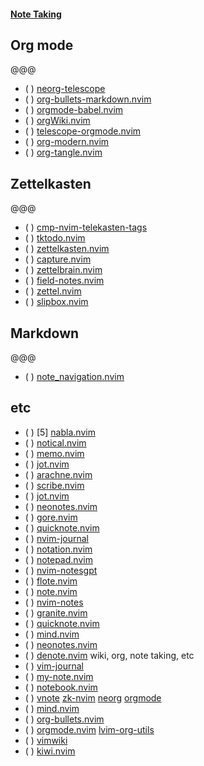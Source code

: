 #### [Note Taking](https://yutkat.github.io/my-neovim-pluginlist/#note-taking)
## Org mode
@@@
* ( ) [neorg-telescope](https://github.com/nvim-neorg/neorg-telescope)
* ( ) [org-bullets-markdown.nvim](https://github.com/ESSO0428/org-bullets-markdown.nvim)
* ( ) [orgmode-babel.nvim](https://github.com/mrshmllow/orgmode-babel.nvim)
* ( ) [orgWiki.nvim](https://github.com/ranjithshegde/orgWiki.nvim)
* ( ) [telescope-orgmode.nvim](https://github.com/joaomsa/telescope-orgmode.nvim)
* ( ) [org-modern.nvim](https://github.com/danilshvalov/org-modern.nvim)
* ( ) [org-tangle.nvim](https://github.com/Jobin-Nelson/org-tangle.nvim)
## Zettelkasten
@@@
* ( ) [cmp-nvim-telekasten-tags](https://github.com/Cybolic/cmp-nvim-telekasten-tags)
* ( ) [tktodo.nvim](https://github.com/tarting/tktodo.nvim)
* ( ) [zettelkasten.nvim](https://github.com/Furkanzmc/zettelkasten.nvim)
* ( ) [capture.nvim](https://github.com/gja22/capture.nvim)
* ( ) [zettelbrain.nvim](https://github.com/Cartogy/zettelbrain.nvim)
* ( ) [field-notes.nvim](https://github.com/BlakeJC94/field-notes.nvim)
* ( ) [zettel.nvim](https://github.com/taDachs/zettel.nvim)
* ( ) [slipbox.nvim](https://github.com/n-sweep/slipbox.nvim)
## Markdown
@@@
* ( ) [note_navigation.nvim](https://github.com/jcdampil23/note_navigation.nvim)
## etc
* ( ) [5] [nabla.nvim](https://github.com/jbyuki/nabla.nvim)
* ( ) [notical.nvim](https://github.com/bloveless/notical.nvim)
* ( ) [memo.nvim](https://github.com/utouto97/memo.nvim)
* ( ) [jot.nvim](https://github.com/hisbaan/jot.nvim)
* ( ) [arachne.nvim](https://github.com/oem/arachne.nvim)
* ( ) [scribe.nvim](https://github.com/Ostralyan/scribe.nvim)
* ( ) [jot.nvim](https://github.com/DevinLeamy/jot.nvim)
* ( ) [neonotes.nvim](https://github.com/Virosss/neonotes.nvim)
* ( ) [gore.nvim](https://github.com/nkhlmn/gore.nvim)
* ( ) [quicknote.nvim](https://github.com/RutaTang/quicknote.nvim)
* ( ) [nvim-journal](https://github.com/Nedra1998/nvim-journal)
* ( ) [notation.nvim](https://github.com/Khachig/notation.nvim)
* ( ) [notepad.nvim](https://github.com/tom-pollak/notepad.nvim)
* ( ) [nvim-notesgpt](https://github.com/MikePrograms/nvim-notesgpt)
* ( ) [flote.nvim](https://github.com/JellyApple102/flote.nvim)
* ( ) [note.nvim](https://github.com/gsuuon/note.nvim)
* ( ) [nvim-notes](https://github.com/JoeKleinsorge/nvim-notes)
* ( ) [granite.nvim](https://github.com/mrWinston/granite.nvim)
* ( ) [quicknote.nvim](https://github.com/pmwals09/quicknote.nvim)
* ( ) [mind.nvim](https://github.com/Selyss/mind.nvim)
* ( ) [neonotes.nvim](https://github.com/MagnumTrader/neonotes.nvim)
* ( ) [denote.nvim](https://github.com/HumanEntity/denote.nvim)
wiki, org, note taking, etc
* ( ) [vim-journal](https://github.com/junegunn/vim-journal)
* ( ) [my-note.nvim](https://github.com/jellydn/my-note.nvim)
* ( ) [notebook.nvim](https://github.com/meatballs/notebook.nvim)
* ( ) [vnote](https://github.com/lymslive/vnote)
   [zk-nvim](https://github.com/mickael-menu/zk-nvim)
   [neorg](https://github.com/nvim-neorg/neorg)
   [orgmode](https://github.com/nvim-orgmode/orgmode)
* ( ) [mind.nvim](https://github.com/phaazon/mind.nvim)
* ( ) [org-bullets.nvim](https://github.com/akinsho/org-bullets.nvim)
* ( ) [orgmode.nvim](https://github.com/kristijanhusak/orgmode.nvim)
   [lvim-org-utils](https://github.com/lvim-tech/lvim-org-utils)
* ( ) [vimwiki](https://github.com/vimwiki/vimwiki)
* ( ) [kiwi.nvim](https://github.com/serenevoid/kiwi.nvim)

